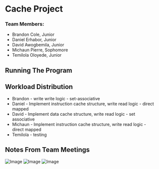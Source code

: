 # Cache Project

### Team Members:
- Brandon Cole, Junior
- Daniel Erhabor, Junior
- David Awogbemila, Junior
- Michaun Pierre, Sophomore
- Temilola Oloyede, Junior

## Running The Program


## Workload Distribution
- Brandon - write write logic - set-associative
- Daniel - Implement instruction cache structure, write read logic - direct mapped
- David - Implement data cache structure, write read logic - set associative
- Michaun - Implement instruction cache structure, write read logic - direct mapped
- Temilola - testing

## Notes From Team Meetings
![Image](https://i.imgur.com/H6l7ekG.jpg)
![Image](https://i.imgur.com/Qnft0WF.jpg)
![Image](https://i.imgur.com/DOf4X5o.jpg)
